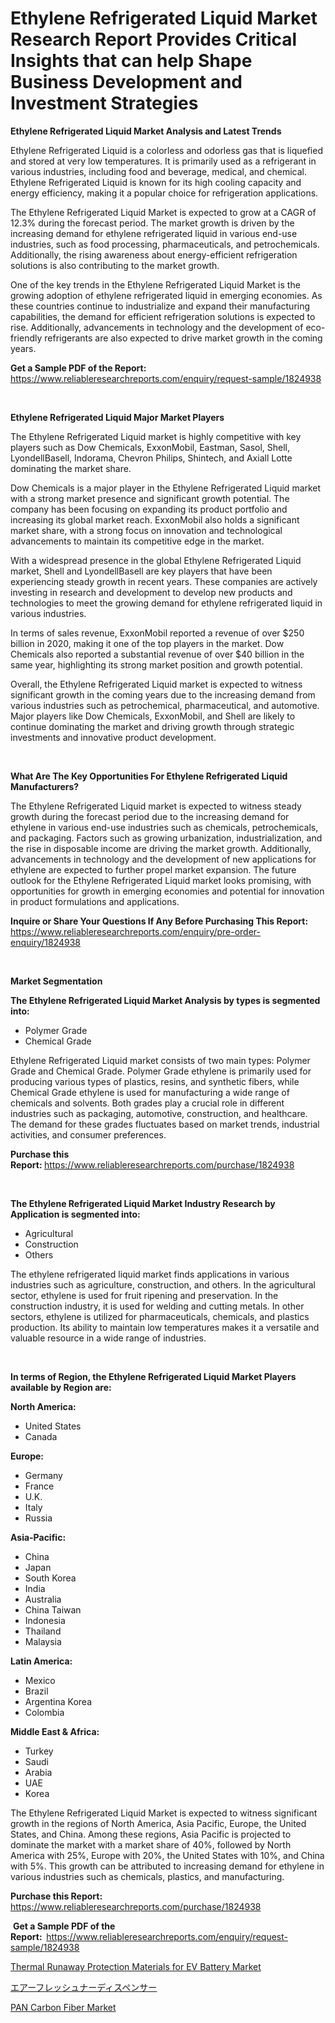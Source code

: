 <p><h1>Ethylene Refrigerated Liquid Market Research Report Provides Critical Insights that can help Shape Business Development and Investment Strategies</h1></p><p><strong>Ethylene Refrigerated Liquid Market Analysis and Latest Trends</strong></p>
<p><p>Ethylene Refrigerated Liquid is a colorless and odorless gas that is liquefied and stored at very low temperatures. It is primarily used as a refrigerant in various industries, including food and beverage, medical, and chemical. Ethylene Refrigerated Liquid is known for its high cooling capacity and energy efficiency, making it a popular choice for refrigeration applications.</p><p>The Ethylene Refrigerated Liquid Market is expected to grow at a CAGR of 12.3% during the forecast period. The market growth is driven by the increasing demand for ethylene refrigerated liquid in various end-use industries, such as food processing, pharmaceuticals, and petrochemicals. Additionally, the rising awareness about energy-efficient refrigeration solutions is also contributing to the market growth.</p><p>One of the key trends in the Ethylene Refrigerated Liquid Market is the growing adoption of ethylene refrigerated liquid in emerging economies. As these countries continue to industrialize and expand their manufacturing capabilities, the demand for efficient refrigeration solutions is expected to rise. Additionally, advancements in technology and the development of eco-friendly refrigerants are also expected to drive market growth in the coming years.</p></p>
<p><strong>Get a Sample PDF of the Report:&nbsp;</strong> <a href="https://www.reliableresearchreports.com/enquiry/request-sample/1824938">https://www.reliableresearchreports.com/enquiry/request-sample/1824938</a></p>
<p>&nbsp;</p>
<p><strong>Ethylene Refrigerated Liquid Major Market Players</strong></p>
<p><p>The Ethylene Refrigerated Liquid market is highly competitive with key players such as Dow Chemicals, ExxonMobil, Eastman, Sasol, Shell, LyondellBasell, Indorama, Chevron Philips, Shintech, and Axiall Lotte dominating the market share. </p><p>Dow Chemicals is a major player in the Ethylene Refrigerated Liquid market with a strong market presence and significant growth potential. The company has been focusing on expanding its product portfolio and increasing its global market reach. ExxonMobil also holds a significant market share, with a strong focus on innovation and technological advancements to maintain its competitive edge in the market.</p><p>With a widespread presence in the global Ethylene Refrigerated Liquid market, Shell and LyondellBasell are key players that have been experiencing steady growth in recent years. These companies are actively investing in research and development to develop new products and technologies to meet the growing demand for ethylene refrigerated liquid in various industries.</p><p>In terms of sales revenue, ExxonMobil reported a revenue of over $250 billion in 2020, making it one of the top players in the market. Dow Chemicals also reported a substantial revenue of over $40 billion in the same year, highlighting its strong market position and growth potential.</p><p>Overall, the Ethylene Refrigerated Liquid market is expected to witness significant growth in the coming years due to the increasing demand from various industries such as petrochemical, pharmaceutical, and automotive. Major players like Dow Chemicals, ExxonMobil, and Shell are likely to continue dominating the market and driving growth through strategic investments and innovative product development.</p></p>
<p>&nbsp;</p>
<p><strong>What Are The Key Opportunities For Ethylene Refrigerated Liquid Manufacturers?</strong></p>
<p><p>The Ethylene Refrigerated Liquid market is expected to witness steady growth during the forecast period due to the increasing demand for ethylene in various end-use industries such as chemicals, petrochemicals, and packaging. Factors such as growing urbanization, industrialization, and the rise in disposable income are driving the market growth. Additionally, advancements in technology and the development of new applications for ethylene are expected to further propel market expansion. The future outlook for the Ethylene Refrigerated Liquid market looks promising, with opportunities for growth in emerging economies and potential for innovation in product formulations and applications.</p></p>
<p><strong>Inquire or Share Your Questions If Any Before Purchasing This Report:</strong> <a href="https://www.reliableresearchreports.com/enquiry/pre-order-enquiry/1824938">https://www.reliableresearchreports.com/enquiry/pre-order-enquiry/1824938</a></p>
<p>&nbsp;</p>
<p><strong>Market Segmentation</strong></p>
<p><strong>The Ethylene Refrigerated Liquid Market Analysis by types is segmented into:</strong></p>
<p><ul><li>Polymer Grade</li><li>Chemical Grade</li></ul></p>
<p><p>Ethylene Refrigerated Liquid market consists of two main types: Polymer Grade and Chemical Grade. Polymer Grade ethylene is primarily used for producing various types of plastics, resins, and synthetic fibers, while Chemical Grade ethylene is used for manufacturing a wide range of chemicals and solvents. Both grades play a crucial role in different industries such as packaging, automotive, construction, and healthcare. The demand for these grades fluctuates based on market trends, industrial activities, and consumer preferences.</p></p>
<p><strong>Purchase this Report:&nbsp;</strong><a href="https://www.reliableresearchreports.com/purchase/1824938">https://www.reliableresearchreports.com/purchase/1824938</a></p>
<p>&nbsp;</p>
<p><strong>The Ethylene Refrigerated Liquid Market Industry Research by Application is segmented into:</strong></p>
<p><ul><li>Agricultural</li><li>Construction</li><li>Others</li></ul></p>
<p><p>The ethylene refrigerated liquid market finds applications in various industries such as agriculture, construction, and others. In the agricultural sector, ethylene is used for fruit ripening and preservation. In the construction industry, it is used for welding and cutting metals. In other sectors, ethylene is utilized for pharmaceuticals, chemicals, and plastics production. Its ability to maintain low temperatures makes it a versatile and valuable resource in a wide range of industries.</p></p>
<p>&nbsp;</p>
<p><strong>In terms of Region, the Ethylene Refrigerated Liquid Market Players available by Region are:</strong></p>
<p>
    <p> <strong> North America: </strong>
        <ul>
            <li>United States</li>
            <li>Canada</li>
        </ul>
        </p> 
    <p> <strong> Europe: </strong>
        <ul>
            <li>Germany</li>
            <li>France</li>
            <li>U.K.</li>
            <li>Italy</li>
            <li>Russia</li>
        </ul>
        </p> 
    <p> <strong> Asia-Pacific: </strong>
        <ul>
            <li>China</li>
            <li>Japan</li>
            <li>South Korea</li>
            <li>India</li>
            <li>Australia</li>
            <li>China Taiwan</li>
            <li>Indonesia</li>
            <li>Thailand</li>
            <li>Malaysia</li>
        </ul>
        </p> 
    <p> <strong> Latin America: </strong>
        <ul>
            <li>Mexico</li>
            <li>Brazil</li>
            <li>Argentina Korea</li>
            <li>Colombia</li>
        </ul>
        </p> 
    <p> <strong> Middle East & Africa: </strong>
        <ul>
            <li>Turkey</li>
            <li>Saudi</li>
            <li>Arabia</li>
            <li>UAE</li>
            <li>Korea</li>
        </ul>
    </p>
    </p>
<p><p>The Ethylene Refrigerated Liquid Market is expected to witness significant growth in the regions of North America, Asia Pacific, Europe, the United States, and China. Among these regions, Asia Pacific is projected to dominate the market with a market share of 40%, followed by North America with 25%, Europe with 20%, the United States with 10%, and China with 5%. This growth can be attributed to increasing demand for ethylene in various industries such as chemicals, plastics, and manufacturing.</p></p>
<p><strong>Purchase this Report: </strong><a href="https://www.reliableresearchreports.com/purchase/1824938">https://www.reliableresearchreports.com/purchase/1824938</a></p>
<p>&nbsp;<strong>Get a Sample PDF of the Report:&nbsp;&nbsp;</strong><a href="https://www.reliableresearchreports.com/enquiry/request-sample/1824938">https://www.reliableresearchreports.com/enquiry/request-sample/1824938</a></p>
<p><strong></strong></p>
<p><p><a href="https://view.publitas.com/reportprime-1/thermal-runaway-protection-materials-for-ev-battery-market-provides-a-comprehensive-analysis-including-a-macro-overview-of-the-market-as-well-as-micro-details-such-as-market-size-and-competitive-landscape/">Thermal Runaway Protection Materials for EV Battery Market</a></p><p><a href="https://github.com/mohamedbakry57/Market-Research-Report-List-2/blob/main/7883903191879.md">エアーフレッシュナーディスペンサー</a></p><p><a href="https://github.com/JameTravis/Market-Research-Report-List-4/blob/main/pan-carbon-fiber-market.md">PAN Carbon Fiber Market</a></p></p>